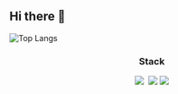 ## Hi there 👋

![Top Langs](https://github-readme-stats.vercel.app/api/top-langs/?username=eisberg0428&layout=compact)

<!--내용 부분-->
<h3 align="center">Stack</h3>
<div align="center">
    <img src="https://img.shields.io/badge/python-3670A0?style=for-the-badge&logo=python&logoColor=ffdd54" />&nbsp
    <img src="https://img.shields.io/badge/c++-00599C?style=for-the-badge&logo=c%2B%2B&logoColor=white">
    <img src="https://img.shields.io/badge/django-092E20?style=for-the-badge&logo=django&logoColor=white">
</div>
